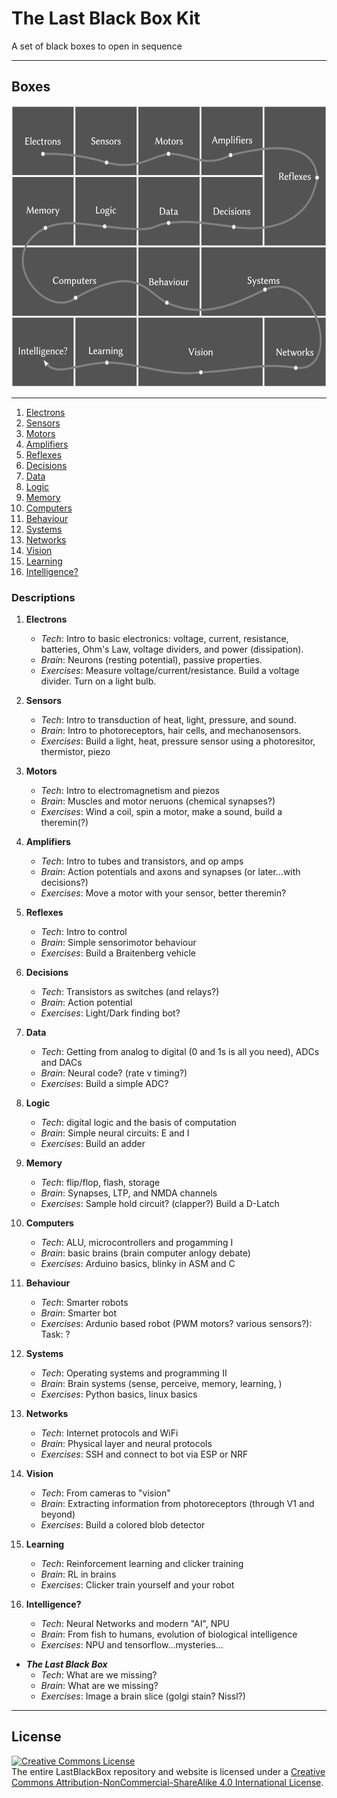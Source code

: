 # The Last Black Box Kit

A set of black boxes to open in sequence

----

## Boxes

<p align="center">
<img src="design/layout/layout.png" alt="Example Image" width="600" height="450">
</p>

----

1. [Electrons](/boxes/electrons/README.md)
2. [Sensors](/boxes/sensors/README.md)
3. [Motors](/boxes/motors/README.md)
4. [Amplifiers](/boxes/amplifiers/README.md)
5. [Reflexes](/boxes/reflexes/README.md)
6. [Decisions](/boxes/decisions/README.md)
7. [Data](/boxes/data/README.md)
8. [Logic](/boxes/logic/README.md)
9. [Memory](/boxes/memory/README.md)
10. [Computers](/boxes/computers/README.md)
11. [Behaviour](/boxes/behaviour/README.md)
12. [Systems](/boxes/systems/README.md)
13. [Networks](/boxes/networks/README.md)
14. [Vision](/boxes/vision/README.md)
15. [Learning](/boxes/learning/README.md)
16. [Intelligence?](/boxes/intelligence/README.md)

### Descriptions

1. **Electrons**

    - *Tech*: Intro to basic electronics: voltage, current, resistance, batteries, Ohm's Law, voltage dividers, and power (dissipation).
    - *Brain*: Neurons (resting potential), passive properties.
    - *Exercises*: Measure voltage/current/resistance. Build a voltage divider. Turn on a light bulb.

2. **Sensors**

    - *Tech*: Intro to transduction of heat, light, pressure, and sound.
    - *Brain*: Intro to photoreceptors, hair cells, and mechanosensors.
    - *Exercises*: Build a light, heat, pressure sensor using a photoresitor, thermistor, piezo

3. **Motors**

    - *Tech*: Intro to electromagnetism and piezos
    - *Brain*: Muscles and motor neruons (chemical synapses?)
    - *Exercises*: Wind a coil, spin a motor, make a sound, build a theremin(?)

4. **Amplifiers**

    - *Tech*: Intro to tubes and transistors, and op amps
    - *Brain*: Action potentials and axons and synapses (or later...with decisions?)
    - *Exercises*: Move a motor with your sensor, better theremin?

5. **Reflexes**

    - *Tech*: Intro to control
    - *Brain*: Simple sensorimotor behaviour
    - *Exercises*: Build a Braitenberg vehicle

6. **Decisions**

    - *Tech*: Transistors as switches (and relays?)
    - *Brain*: Action potential
    - *Exercises*: Light/Dark finding bot?

7. **Data**

    - *Tech*: Getting from analog to digital (0 and 1s is all you need), ADCs and DACs
    - *Brain*: Neural code? (rate v timing?)
    - *Exercises*: Build a simple ADC?

8. **Logic**

    - *Tech*: digital logic and the basis of computation
    - *Brain*: Simple neural circuits: E and I
    - *Exercises*: Build an adder

9. **Memory**

    - *Tech*: flip/flop, flash, storage
    - *Brain*: Synapses, LTP, and NMDA channels
    - *Exercises*: Sample hold circuit? (clapper?) Build a D-Latch

10. **Computers**

    - *Tech*: ALU, microcontrollers and progamming I
    - *Brain*: basic brains (brain computer anlogy debate)
    - *Exercises*: Arduino basics, blinky in ASM and C

11. **Behaviour**

    - *Tech*: Smarter robots
    - *Brain*: Smarter bot
    - *Exercises*: Ardunio based robot (PWM motors? various sensors?): Task: ?

12. **Systems**

    - *Tech*: Operating systems and programming II
    - *Brain*: Brain systems (sense, perceive, memory, learning, )
    - *Exercises*: Python basics, linux basics

13. **Networks**

    - *Tech*: Internet protocols and WiFi
    - *Brain*: Physical layer and neural protocols
    - *Exercises*: SSH and connect to bot via ESP or NRF

14. **Vision**

    - *Tech*: From cameras to "vision"
    - *Brain*: Extracting information from photoreceptors (through V1 and beyond)
    - *Exercises*: Build a colored blob detector

15. **Learning**

    - *Tech*: Reinforcement learning and clicker training
    - *Brain*: RL in brains
    - *Exercises*: Clicker train yourself and your robot

16. **Intelligence?**

    - *Tech*: Neural Networks and modern "AI", NPU
    - *Brain*: From fish to humans, evolution of biological intelligence
    - *Exercises*: NPU and tensorflow...mysteries...

- ***The Last Black Box***
  - *Tech*: What are we missing?
  - *Brain*: What are we missing?
  - *Exercises*: Image a brain slice (golgi stain? Nissl?)

----

## License

<a rel="license" href="http://creativecommons.org/licenses/by-nc-sa/4.0/"><img alt="Creative Commons License" style="border-width:0" src="https://i.creativecommons.org/l/by-nc-sa/4.0/88x31.png" /></a><br />The entire LastBlackBox repository and website is licensed under a <a rel="license" href="http://creativecommons.org/licenses/by-nc-sa/4.0/">Creative Commons Attribution-NonCommercial-ShareAlike 4.0 International License</a>.

